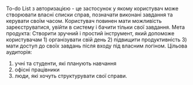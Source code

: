 To-do List з авторизацією - це застосунок у якому користувач може створювати власні списки справ, позначати виконані завдання та керувати своїм часом. Користувач повинен мати можливість зареєструватися, увійти в систему і бачити тільки свої завдання.
Мета продукта: Створити зручний і простий інструмент, який допоможе користувачам 1) організувати свій день 2) підвищити продуктивність 3) мати доступ до своїх завдань після входу під власним логіном.
Цільова аудиторія: 
1) учні та студенти, які планують навчання
2) офісні працівники
3) люди, які хочуть структурувати свої справи. 
